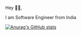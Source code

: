 Hey 👋🏻,

I am Software Engineer from India

[![Anurag's GitHub stats](https://github-readme-stats.vercel.app/api?username=Vinay-Kumar-HT
)](https://github.com/anuraghazra/github-readme-stats)
